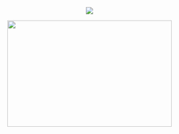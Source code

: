 <p align="center">
  <img src="https://readme-typing-svg.herokuapp.com?font=Orbitron&size=40&color=%2379A500&height=67&duration=3000&center=true&lines=🅺4🅽">
  
</p>
<p align="center">
  <img src="tenor.gif" height="240" width="370">
</p>